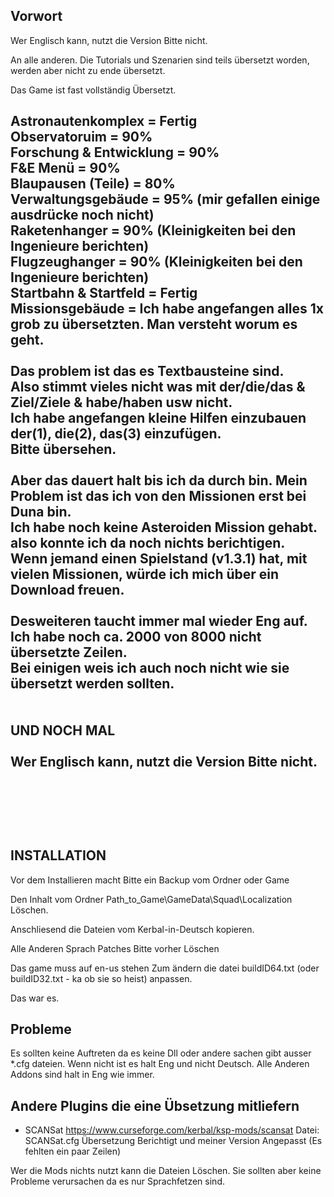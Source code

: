 ﻿
Vorwort
-------

Wer Englisch kann, nutzt die Version Bitte nicht.


An alle anderen.
Die Tutorials und Szenarien sind teils übersetzt worden, werden aber nicht zu ende übersetzt.

Das Game ist fast vollständig Übersetzt. 

Astronautenkomplex 		= Fertig<br>
Observatoruim 			= 90% <br>
Forschung & Entwicklung = 90% <br>
F&E Menü				= 90% <br>
Blaupausen (Teile)		= 80% <br>
Verwaltungsgebäude		= 95% (mir gefallen einige ausdrücke noch nicht)<br>
Raketenhanger			= 90% (Kleinigkeiten bei den Ingenieure berichten)<br>
Flugzeughanger			= 90% (Kleinigkeiten bei den Ingenieure berichten)<br>
Startbahn & Startfeld	= Fertig<br>
Missionsgebäude			= Ich habe angefangen alles 1x grob zu übersetzten. Man versteht worum es geht.<br>
<br>
Das problem ist das es Textbausteine sind. <br>
Also stimmt vieles nicht was mit der/die/das & Ziel/Ziele & habe/haben usw nicht.<br>
Ich habe angefangen kleine Hilfen einzubauen der(1), die(2), das(3) einzufügen.<br>
Bitte übersehen.<br>
<br>
Aber das dauert halt bis ich da durch bin. Mein Problem ist das ich von den Missionen erst bei Duna bin.<br>
Ich habe noch keine Asteroiden Mission gehabt. also konnte ich da noch nichts berichtigen.<br>
Wenn jemand einen Spielstand (v1.3.1) hat, mit vielen Missionen, würde ich mich über ein Download freuen.<br>
<br>
Desweiteren taucht immer mal wieder Eng auf. Ich habe noch ca. 2000 von 8000 nicht übersetzte Zeilen.<br>
Bei einigen weis ich auch noch nicht wie sie übersetzt werden sollten.<br>
<br>
<br>
UND NOCH MAL<br>
<br>
Wer Englisch kann, nutzt die Version Bitte nicht.<br>
<br>
<br>
<br>
<br>
<br>
INSTALLATION<br>
-------------
Vor dem Installieren macht Bitte ein Backup vom Ordner oder Game

Den Inhalt vom Ordner Path_to_Game\GameData\Squad\Localization Löschen.

Anschliesend die Dateien vom Kerbal-in-Deutsch kopieren.


Alle Anderen Sprach Patches Bitte vorher Löschen

Das game muss auf en-us stehen
Zum ändern die datei buildID64.txt (oder buildID32.txt - ka ob sie so heist) anpassen.


Das war es.





Probleme
--------
Es sollten keine Auftreten da es keine Dll oder andere sachen gibt ausser *.cfg dateien.
Wenn nicht ist es halt Eng und nicht Deutsch.
Alle Anderen Addons sind halt in Eng wie immer.




Andere Plugins die eine Übsetzung mitliefern
--------------------------------------------

 - SCANSat		https://www.curseforge.com/kerbal/ksp-mods/scansat
	Datei:		SCANSat.cfg
	Übersetzung Berichtigt und meiner Version Angepasst (Es fehlten ein paar Zeilen)

	

Wer die Mods nichts nutzt kann die Dateien Löschen.
Sie sollten aber keine Probleme verursachen da es nur Sprachfetzen sind.













